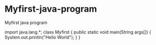 # Myfirst-java-program
Myfirst java program

import java.lang.*;
class Myfirst
{
     public static void main(String args[])
     {
         System.out.println("Hello World");
     }
}
